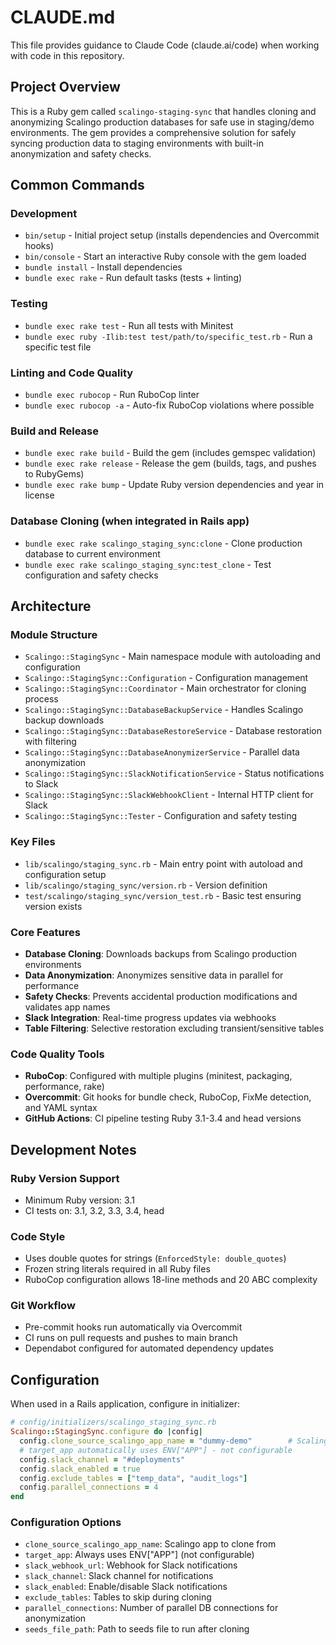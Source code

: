 # CLAUDE.md

This file provides guidance to Claude Code (claude.ai/code) when working with code in this repository.

## Project Overview

This is a Ruby gem called `scalingo-staging-sync` that handles cloning and anonymizing Scalingo production databases for safe use in staging/demo environments. The gem provides a comprehensive solution for safely syncing production data to staging environments with built-in anonymization and safety checks.

## Common Commands

### Development
- `bin/setup` - Initial project setup (installs dependencies and Overcommit hooks)
- `bin/console` - Start an interactive Ruby console with the gem loaded
- `bundle install` - Install dependencies
- `bundle exec rake` - Run default tasks (tests + linting)

### Testing
- `bundle exec rake test` - Run all tests with Minitest
- `bundle exec ruby -Ilib:test test/path/to/specific_test.rb` - Run a specific test file

### Linting and Code Quality
- `bundle exec rubocop` - Run RuboCop linter
- `bundle exec rubocop -a` - Auto-fix RuboCop violations where possible

### Build and Release
- `bundle exec rake build` - Build the gem (includes gemspec validation)
- `bundle exec rake release` - Release the gem (builds, tags, and pushes to RubyGems)
- `bundle exec rake bump` - Update Ruby version dependencies and year in license

### Database Cloning (when integrated in Rails app)
- `bundle exec rake scalingo_staging_sync:clone` - Clone production database to current environment
- `bundle exec rake scalingo_staging_sync:test_clone` - Test configuration and safety checks

## Architecture

### Module Structure
- `Scalingo::StagingSync` - Main namespace module with autoloading and configuration
- `Scalingo::StagingSync::Configuration` - Configuration management
- `Scalingo::StagingSync::Coordinator` - Main orchestrator for cloning process
- `Scalingo::StagingSync::DatabaseBackupService` - Handles Scalingo backup downloads
- `Scalingo::StagingSync::DatabaseRestoreService` - Database restoration with filtering
- `Scalingo::StagingSync::DatabaseAnonymizerService` - Parallel data anonymization
- `Scalingo::StagingSync::SlackNotificationService` - Status notifications to Slack
- `Scalingo::StagingSync::SlackWebhookClient` - Internal HTTP client for Slack
- `Scalingo::StagingSync::Tester` - Configuration and safety testing

### Key Files
- `lib/scalingo/staging_sync.rb` - Main entry point with autoload and configuration setup
- `lib/scalingo/staging_sync/version.rb` - Version definition
- `test/scalingo/staging_sync/version_test.rb` - Basic test ensuring version exists

### Core Features
- **Database Cloning**: Downloads backups from Scalingo production environments
- **Data Anonymization**: Anonymizes sensitive data in parallel for performance
- **Safety Checks**: Prevents accidental production modifications and validates app names
- **Slack Integration**: Real-time progress updates via webhooks
- **Table Filtering**: Selective restoration excluding transient/sensitive tables

### Code Quality Tools
- **RuboCop**: Configured with multiple plugins (minitest, packaging, performance, rake)
- **Overcommit**: Git hooks for bundle check, RuboCop, FixMe detection, and YAML syntax
- **GitHub Actions**: CI pipeline testing Ruby 3.1-3.4 and head versions

## Development Notes

### Ruby Version Support
- Minimum Ruby version: 3.1
- CI tests on: 3.1, 3.2, 3.3, 3.4, head

### Code Style
- Uses double quotes for strings (`EnforcedStyle: double_quotes`)
- Frozen string literals required in all Ruby files
- RuboCop configuration allows 18-line methods and 20 ABC complexity

### Git Workflow
- Pre-commit hooks run automatically via Overcommit
- CI runs on pull requests and pushes to main branch
- Dependabot configured for automated dependency updates

## Configuration

When used in a Rails application, configure in initializer:

```ruby
# config/initializers/scalingo_staging_sync.rb
Scalingo::StagingSync.configure do |config|
  config.clone_source_scalingo_app_name = "dummy-demo"        # Scalingo app to clone from
  # target_app automatically uses ENV["APP"] - not configurable
  config.slack_channel = "#deployments"
  config.slack_enabled = true
  config.exclude_tables = ["temp_data", "audit_logs"]
  config.parallel_connections = 4
end
```

### Configuration Options
- `clone_source_scalingo_app_name`: Scalingo app to clone from
- `target_app`: Always uses ENV["APP"] (not configurable)
- `slack_webhook_url`: Webhook for Slack notifications
- `slack_channel`: Slack channel for notifications
- `slack_enabled`: Enable/disable Slack notifications
- `exclude_tables`: Tables to skip during cloning
- `parallel_connections`: Number of parallel DB connections for anonymization
- `seeds_file_path`: Path to seeds file to run after cloning